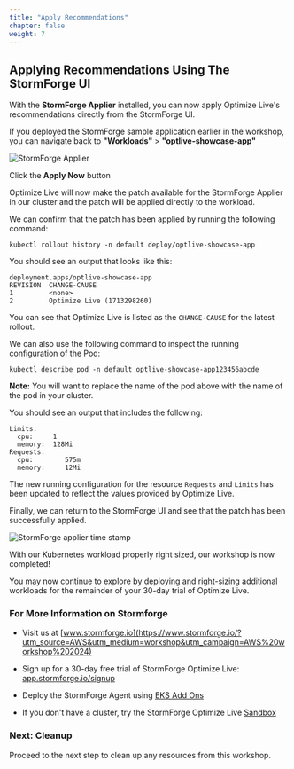 ```yaml
---
title: "Apply Recommendations" 
chapter: false
weight: 7 
---
```


## Applying Recommendations Using The StormForge UI

With the **StormForge Applier** installed, you can now apply Optimize Live's recommendations directly from the StormForge UI.

If you deployed the StormForge sample application earlier in the workshop, you can navigate back to **"Workloads"** > **"optlive-showcase-app"**

![StormForge Applier](../images/stormforge-applier-1350x355.png "StormForge Applier")

Click the **Apply Now** button

Optimize Live will now make the patch available for the StormForge Applier in our cluster and the patch will be applied directly to the workload.

We can confirm that the patch has been applied by running the following command:

    kubectl rollout history -n default deploy/optlive-showcase-app

You should see an output that looks like this:

    deployment.apps/optlive-showcase-app
    REVISION  CHANGE-CAUSE
    1         <none>
    2         Optimize Live (1713298260)

You can see that Optimize Live is listed as the `CHANGE-CAUSE` for the latest rollout.

We can also use the following command to inspect the running configuration of the Pod:

    kubectl describe pod -n default optlive-showcase-app123456abcde

**Note:** You will want to replace the name of the pod above with the name of the pod in your cluster.

You should see an output that includes the following:

    Limits:
      cpu:     1
      memory:  128Mi
    Requests:
      cpu:        575m
      memory:     12Mi

The new running configuration for the resource `Requests` and `Limits` has been updated to reflect the values provided by Optimize Live.

Finally, we can return to the StormForge UI and see that the patch has been successfully applied.

![StormForge applier time stamp](../images/stormforge-applier-timestamp-1350x278.png "StormForge applier timestamp")

With our Kubernetes workload properly right sized, our workshop is now completed!

You may now continue to explore by deploying and right-sizing additional workloads for the remainder of your 30-day trial of Optimize Live.

### For More Information on Stormforge

* Visit us at [www.stormforge.io](https://www.stormforge.io/?utm_source=AWS&utm_medium=workshop&utm_campaign=AWS%20workshop%202024)

* Sign up for a 30-day free trial of StormForge Optimize Live: [app.stormforge.io/signup](https://app.stormforge.io/signup?utm_source=AWS&utm_medium=workshop&utm_campaign=AWS%20workshop%202025)

* Deploy the StormForge Agent using [EKS Add Ons](https://docs.stormforge.io/optimize-live/getting-started/install-eks-addon/?utm_source=AWS&utm_medium=workshop&utm_campaign=AWS%20workshop%202026)

* If you don't have a cluster, try the StormForge Optimize Live [Sandbox](https://www.stormforge.io/sandbox/?utm_source=AWS&utm_medium=workshop&utm_campaign=AWS%20workshop%202027)

### Next: Cleanup
Proceed to the next step to clean up any resources from this workshop.
